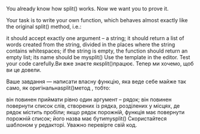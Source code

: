 You already know how split() works. Now we want you to prove it.

Your task is to write your own function, which behaves almost exactly like the original split() method, i.e.:

it should accept exactly one argument – a string;
it should return a list of words created from the string, divided in the places where the string contains whitespaces;
if the string is empty, the function should return an empty list;
its name should be mysplit()
Use the template in the editor. Test your code carefully.Ви вже знаєте якsplit()працює. Тепер ми хочемо, щоб ви це довели.

Ваше завдання — написати власну функцію, яка веде себе майже так само, як оригінальнаsplit()метод , тобто:

він повинен приймати рівно один аргумент – рядок;
він повинен повернути список слів, створених із рядка, розділених у місцях, де рядок містить пробіли;
якщо рядок порожній, функція має повернути порожній список;
його назва має бутиmysplit()
Скористайтеся шаблоном у редакторі. Уважно перевірте свій код.